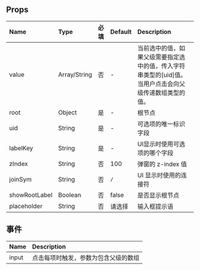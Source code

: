 ## Props

| Name          | Type         | 必填    | Default | Description                                                                   |
|:--------------|:-------------|:------|:--------|:------------------------------------------------------------------------------|
| value         | Array/String | 否     | -       | 当前选中的值，如果父级需要指定选中的值，传入字符串类型的[uid]值。当用户点击会向父级传递数组类型的值。                         |
| root          | Object       | 是     | -       | 根节点                                                                           |
| uid           | String       | 是     | -       | 可选项的唯一标识字段                                                                    |
| labelKey      | String       | 是     | -       | UI显示时使用可选项的哪个字段                                                               |
| zIndex        | String       | 否     | 100     | 弹窗的 z-index 值                                                                 |
| joinSym       | String       | 否     | `/`     | UI 显示时使用的连接符                                                                  |
| showRootLabel | Boolean      | 否     | false   | 是否显示根节点                                                                       |
| placeholder   | String       | 否     | 请选择     | 输入框提示语                                                                        |



## 事件

| Name  | Description        |
|:------|:-------------------|
| input | 点击每项时触发，参数为包含父级的数组 |

